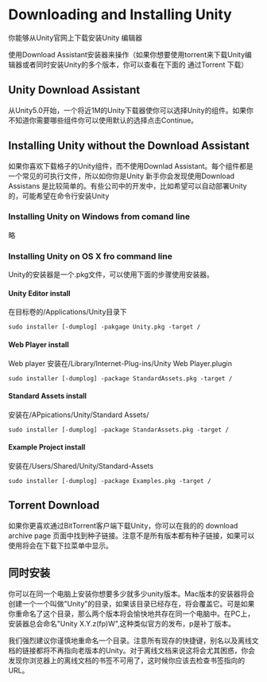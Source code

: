 # Downloading and Installing Unity

你能够从Unity官网上下载安装Unity 编辑器

使用Download Assistant安装器来操作（如果你想要使用torrent来下载Unity编辑器或者同时安装Unity的多个版本，你可以查看在下面的 通过Torrent 下载）

## Unity Download Assistant

从Unity5.0开始，一个将近1M的Unity下载器使你可以选择Unity的组件。如果你不知道你需要哪些组件你可以使用默认的选择点击Continue。

## Installing Unity without the Download Assistant
如果你喜欢下载格子的Unity组件，而不使用Downlad Assistant。每个组件都是一个常见的可执行文件，所以如你你是Unity 新手你会发现使用Download Assistans 是比较简单的。有些公司中的开发中，比如希望可以自动部署Unity的，可能希望在命令行安装Unity

### Installing Unity on Windows from comand line
略

### Installing Unity on OS X fro command line
Unity的安装器是一个.pkg文件，可以使用下面的步骤使用安装器。

#### Unity Editor install
在目标卷的/Applications/Unity目录下
```
sudo installer [-dumplog] -pakgage Unity.pkg -target /
```

#### Web Player install
Web player 安装在/Library/Internet-Plug-ins/Unity Web Player.plugin 
```
sudo installer [-dumplog] -package StandardAssets.pkg -target /
```

#### Standard Assets install
安装在/APpications/Unity/Standard Assets/
```
sudo installer [-dumplog] -package StandarAssets.pkg -target /
```

#### Example Project install
 安装在/Users/Shared/Unity/Standard-Assets 
 ```
 sudo installer [-dumplog] -package Examples.pkg -target /
 ```

 ## Torrent Download
 如果你更喜欢通过BitTorrent客户端下载Unity，你可以在我的的 download archive page 页面中找到种子链接。注意不是所有版本都有种子链接，如果可以使用将会在下载下拉菜单中显示。

 ## 同时安装
你可以在同一个电脑上安装你想要多少就多少unity版本。Mac版本的安装器将会创建一个一个叫做"Unity"的目录，如果该目录已经存在，将会覆盖它。可是如果你重命名了这个目录，那么两个版本将会愉快地共存在同一个电脑中。在PC上，安装器总会命名"Unity X.Y.z(fp)W",这种类似官方的发布，p是补丁版本。

我们强烈建议你谨慎地重命名一个目录。注意所有现存的快捷键，别名以及离线文档的链接都将不再指向老版本的Unity。对于离线文档来说这将会尤其困惑，你会发现你浏览器上的离线文档的书签不可用了，这时候你应该去检查书签指向的URL。

